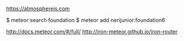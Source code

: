 https://atmospherejs.com

$ meteor search foundation
$ meteor add nerijunior:foundation6

http://docs.meteor.com/#/full/
http://iron-meteor.github.io/iron-router
